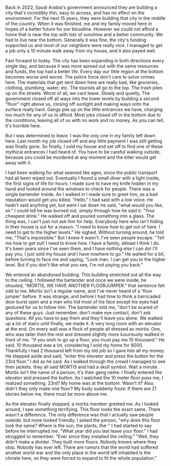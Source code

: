 Back in 2022, Saudi Arabia's government announced they are building a city that's incredibly thin, easy to access, and has no effect on the environment. For the next 15 years, they were building that city in the middle of the country. When it was finished, me and my family moved here in hopes of a better future for our bloodline. However we could not afford a home that is near the top with lots of sunshine and a better community. We had to live near the bottom. Generally it was fine, the city's funding supported us and most of our neighbors were really nice. I managed to get a job only a 10 minute walk away from my house, and it also payed well. 

Fast forward to today. The city has been expanding in both directions every single day, and because it was more spread out with the same resources and funds, the top had a better life. Every day our little region at the bottom becomes worse and worse. The police force don't care to solve crimes here. The materials that get sent down here are really bad, like groceries, clothing, plumbing, water, etc. The tourists all go to the top. The trash piles up on the streets. Worst of all, we cant leave. Slowly and quietly, The government closed off all ways into the lower levels by building a second "floor" right above us, closing off sunlight and making ways onto the surface really hard. Gangs pile up on the little entrances we have, charging too much for any of us to afford. Most jobs closed off in the bottom due to the conditions, leaving all of us with no work and no money. As you can tell, it's horrible here.

But I was determined to leave. I was the only one in my family left down here. Last month my job closed off and any little payment I was still getting was finally gone. So finally, I sold my house and set off to find one of these mythical entrances I had heard of. You have to be careful walking outside, because you could be murdered at any moment and the killer would get away with it. 

I had been walking for what seemed like ages, since the public transport had all been wiped out. Eventually I found a small diner with a light inside, the first signs of life for hours. I made sure to have my knife hidden in my hand and looked around the windows to check for people. There was a single bartender inside. As I walked in I made sure to greet him, as a bad reputation would get you killed. "Hello." I had said with a low voice. He hadn't said anything yet, but went I sat down he said, "what would you like, sir." I could tell he was burned out, simply through how he said it. "Your cheapest drink."
He walked off and poured something into a glass. The thing was, I can't just not ask him for help. Everybody here who isn't hiding in their house is out for a reason. "I need to know how to get out of here. I need to get to the higher levels." He sighed. Without turning around, he told me, "That's impossible." But I knew it wasn't. I've seen people escape. "Tell me how to get out! I need to know how. I have a family, atleast I think I do. It's been years since I've seen them, and I have nothing else I can do! I'll pay you, I just sold my house and I have nowhere to go." He waited for a bit, before turning to face me and saying, "Look man, I can get you to the higher level. But if you don't like what you see, I'm not paying you back." 

We entered an abandoned building. This building stretched out all the way to the ceiling. I followed the bartender and once we were inside, he shouted, "MORTIS, WE HAVE ANOTHER FLOORJUMPER." that sentence felt odd to me. Mortis isn't a regular name, and I've never heard of a 'floor jumper' before. It was strange, and before I had time to think a barricaded door burst open and a man who hid most of his face except his eyes had gestured for us to follow him. The bartender told me, "don't be scared of any of these guys. Just remember, don't make eye contact, don't ask questions. All you have to pay them and they'll leave you alone. We walked up a lot of stairs until finally, we made it. A very long room with an elevator at the end. On every wall was a flock of people all dressed as mortis. One, who was taller then the rest and dressed slightly more luxuriously walked in front of me. "If you wish to go up a floor, you must pay me 10 thousand." He said. 10 thousand was a lot, considering I sold my home for 8000. Thankfully I had 2 thousand left from my old job so I gave him all my money. He stepped aside and said, "enter this elevator and press the button for the 23rd floor." I did as he said. As I walked through the crowd I managed to see their jackets. they all said MORTIS and had a skull symbol. Wait a minute. Mortis isn't the name of a person, it's their gang name. I finally entered the elevator and pressed the button. As I watched the 10 meter floor pass me, I realized something. 23rd? My home was at the bottom. Wasn't it? Also, didn't they only make one floor? My body suddenly froze. If there are 21 stories below me, there must be more above me.

As the elevator finally stopped, a mortis member greeted me. As I looked around, I saw something terrifying. This floor looks the exact same. There wasn't a difference. The only difference was that I actually saw people outside, but none looked friendly. I asked the person, "why does this floor look the same? Where is the sun, the plants, the-" I had started to say before he interrupted me. "What year did you last leave your floor." I had struggled to remember. "Ever since they installed the ceiling." "Well, they didn't make a divider. They built more floors. Nobody knows where they stop. Nobody has ever left. There are rumors that the world had suffered another world war and the only place in the world left inhabited is the climate here, so they were forced to expand to fit the whole population."